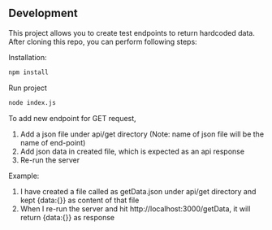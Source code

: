 ## Development

This project allows you to create test endpoints to return hardcoded data.
After cloning this repo, you can perform following steps:

Installation:

```sh
npm install
```

Run project

```sh
node index.js
```

To add new endpoint for GET request,
1. Add a json file under api/get directory (Note: name of json file will be the name of end-point)
2. Add json data in created file, which is expected as an api response
3. Re-run the server
    
Example:
1. I have created a file called as getData.json under api/get directory and kept {data:{}} as content of that file
2. When I re-run the server and hit http://localhost:3000/getData, it will return {data:{}} as response

